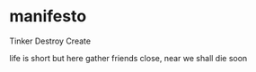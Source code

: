manifesto
=========
Tinker
Destroy
Create


life is short but here
gather friends close, near
we shall die soon
